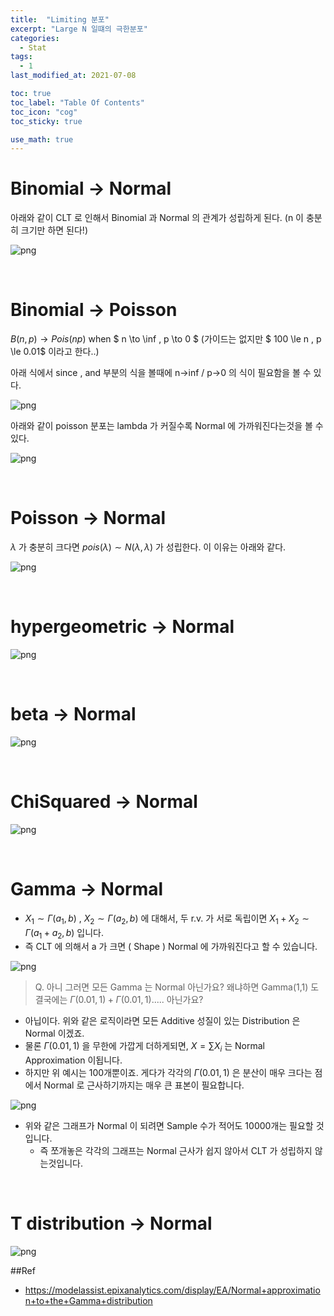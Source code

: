 ```yaml
---
title:  "Limiting 분포"
excerpt: "Large N 일떄의 극한분포"
categories:
  - Stat
tags:
  - 1
last_modified_at: 2021-07-08

toc: true
toc_label: "Table Of Contents"
toc_icon: "cog"
toc_sticky: true

use_math: true
---
```


# Binomial -> Normal

아래와 같이 CLT 로 인해서 Binomial 과 Normal 의 관계가 성립하게 된다. (n 이 충분히 크기만 하면 된다!)

![png](/assets/images/Stat/15_1.png)

<br>

# Binomial -> Poisson

$B(n,p) \to Pois(np)$ when $ n \to \inf , p \to 0 $ (가이드는 없지만 $ 100 \le n , p \le 0.01$ 이라고 한다..)

아래 식에서 since , and 부분의 식을 볼때에 n->inf / p->0 의 식이 필요함을 볼 수 있다.

![png](/assets/images/Stat/15_2.png)

아래와 같이 poisson 분포는 lambda 가 커질수록 Normal 에 가까워진다는것을 볼 수 있다.

![png](/assets/images/Stat/15_3.png)

<br>

# Poisson -> Normal

$\lambda$ 가 충분히 크다면 $pois(\lambda) \sim N(\lambda , \lambda)$  가 성립한다. 이 이유는 아래와 같다.

![png](/assets/images/Stat/15_4.png)

<br>

# hypergeometric -> Normal

![png](/assets/images/Stat/15_5.png)

<br>

# beta -> Normal

![png](/assets/images/Stat/15_6.png)

<br>

# ChiSquared -> Normal

![png](/assets/images/Stat/15_7.png)

<br>

# Gamma -> Normal

- $X_1 \sim \Gamma(a_1,b)$ , $X_2 \sim \Gamma(a_2,b)$  에 대해서,  두 r.v. 가 서로 독립이면 $X_1 + X_2 \sim \Gamma(a_1 + a_2 , b)$ 입니다. 
- 즉 CLT 에 의해서 a 가 크면 ( Shape ) Normal 에 가까워진다고 할 수 있습니다. 

![png](/assets/images/Stat/15_8.png)

> Q. 아니 그러면 모든 Gamma 는 Normal 아닌가요? 왜냐하면 Gamma(1,1) 도 결국에는 $\Gamma(0.01,1)+\Gamma(0.01,1) .....$ 아닌가요?

- 아닙이다. 위와 같은 로직이라면 모든 Additive 성질이 있는 Distribution 은 Normal 이겠죠.
- 물론 $\Gamma(0.01,1)$ 을 무한에 가깝게 더하게되면, $X = \sum X_i$ 는 Normal Approximation 이됩니다.
- 하지만 위 예시는 100개뿐이죠. 게다가 각각의 $\Gamma(0.01,1)$ 은 분산이 매우 크다는 점에서 Normal 로 근사하기까지는 매우 큰 표본이 필요합니다. 

![png](/assets/images/Stat/15_10.png)

- 위와 같은 그래프가 Normal 이 되려면 Sample 수가 적어도 10000개는 필요할 것입니다. 
  - 즉 쪼개놓은 각각의 그래프는 Normal 근사가 쉽지 않아서 CLT 가 성립하지 않는것입니다.

 <br>

# T distribution -> Normal

![png](/assets/images/Stat/15_9.png)

##Ref

- https://modelassist.epixanalytics.com/display/EA/Normal+approximation+to+the+Gamma+distribution

